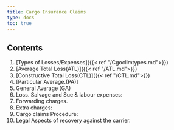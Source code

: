 ```yaml
---
title: Cargo Insurance Claims
type: docs
toc: true
---
```

## Contents


   1. [Types of Losses/Expenses]({{< ref "/Cgoclimtypes.md">}})
   2. [Average Total Loss(ATL)]({{< ref "/ATL.md">}})
   3. [Constructive Total Loss(CTL)]({{< ref "/CTL.md">}})
   4. [Particular Average.(PA)]
   5. General Average (GA)
   6. Loss. Salvage and Sue & labour expenses:
   7. Forwarding charges. 
   8. Extra charges: 
   9. Cargo claims Procedure: 
   10. Legal Aspects of recovery against the carrier.
